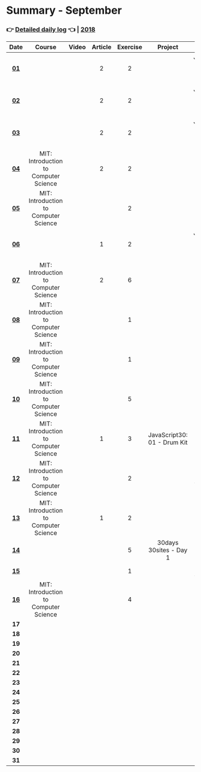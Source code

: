 # Summary - September
### 👉 [Detailed daily log](https://github.com/jpacsai/LearningPath/blob/master/Daily-log/September/Daily-log_September.md) 👈 | [2018](https://github.com/jpacsai/LearningPath/blob/master/Daily-log/README.md)

| Date   | Course                | Video | Article | Exercise | Project | Book                                | Achievement |
| :----: | :-------------------: | :---: | :-----: | :------: | :-----: | :--------------------------------:  | :---------: |
| **[01](https://github.com/jpacsai/LearningPath/blob/master/Daily-log/September/Daily-log_September.md#01-09)**                                  |                       |       | 2       | 2        |         | JavaScript: Visual QuickStart Guide |             |
| **[02](https://github.com/jpacsai/LearningPath/blob/master/Daily-log/September/Daily-log_September.md#02-09)**                                  |                       |       | 2       | 2        |         | JavaScript: Visual QuickStart Guide |             |
| **[03](https://github.com/jpacsai/LearningPath/blob/master/Daily-log/September/Daily-log_September.md#03-09)**                                  |                       |       | 2       |  2       |         | JavaScript: Visual QuickStart Guide |             |
| **[04](https://github.com/jpacsai/LearningPath/blob/master/Daily-log/September/Daily-log_September.md#04-09)**                                  | MIT: Introduction to Computer Science |       | 2       | 2        |         |                                     |             |
| **[05](https://github.com/jpacsai/LearningPath/blob/master/Daily-log/September/Daily-log_September.md#05-09)**                                  | MIT: Introduction to Computer Science |       |         | 2        |          |         |                                     |             |
| **[06](https://github.com/jpacsai/LearningPath/blob/master/Daily-log/September/Daily-log_September.md#06-09)**                                  |                       |       | 1       | 2        |         | JavaScript: Visual QuickStart Guide |             |
| **[07](https://github.com/jpacsai/LearningPath/blob/master/Daily-log/September/Daily-log_September.md#07-09)**                                  | MIT: Introduction to Computer Science |       | 2       | 6        |         |                                     |             |
| **[08](https://github.com/jpacsai/LearningPath/blob/master/Daily-log/September/Daily-log_September.md#08-09)**                                  | MIT: Introduction to Computer Science |       |         | 1        |         |                                     |             |
| **[09](https://github.com/jpacsai/LearningPath/blob/master/Daily-log/September/Daily-log_September.md#09-09)**                                  | MIT: Introduction to Computer Science |       |         | 1        |         |                                     |             |
| **[10](https://github.com/jpacsai/LearningPath/blob/master/Daily-log/September/Daily-log_September.md#10-09)**                                  | MIT: Introduction to Computer Science |       |         | 5        |         |                                     |             |
| **[11](https://github.com/jpacsai/LearningPath/blob/master/Daily-log/September/Daily-log_September.md#11-09)**                                  | MIT: Introduction to Computer Science |       | 1       | 3        | JavaScript30: 01 - Drum Kit |                                     |             |
| **[12](https://github.com/jpacsai/LearningPath/blob/master/Daily-log/September/Daily-log_September.md#12-09)**                                  | MIT: Introduction to Computer Science |       |         | 2        |         | Eloquent JavaScript |             |
| **[13](https://github.com/jpacsai/LearningPath/blob/master/Daily-log/September/Daily-log_September.md#13-09)**                                  | MIT: Introduction to Computer Science |       | 1       | 2        |         |                                     |             |
| **[14](https://github.com/jpacsai/LearningPath/blob/master/Daily-log/September/Daily-log_September.md#14-09)**                                  |                       |       |         | 5        | 30days 30sites - Day 1 |                                     |             |
| **[15](https://github.com/jpacsai/LearningPath/blob/master/Daily-log/September/Daily-log_September.md#15-09)**                                  |                       |       |         | 1        |         | Eloquent JavaScript |             |
| **[16](https://github.com/jpacsai/LearningPath/blob/master/Daily-log/September/Daily-log_September.md#16-09)**                                  | MIT: Introduction to Computer Science |       |         | 4       |         |                                     |             |
| **17**                                                                                                                                          |                       |       |         |          |         |                                     |             |
| **18**                                                                                                                                          |                       |       |         |          |         |                                     |             |
| **19**                                                                                                                                          |                       |       |         |          |         |                                     |             |
| **20**                                                                                                                                          |                       |       |         |          |         |                                     |             |
| **21**                                                                                                                                          |                       |       |         |          |         |                                     |             |
| **22**                                                                                                                                          |                       |       |         |          |         |                                     |             |
| **23**                                                                                                                                          |                       |       |         |          |         |                                     |             |
| **24**                                                                                                                                          |                       |       |         |          |         |                                     |             |
| **25**                                                                                                                                          |                       |       |         |          |         |                                     |             |
| **26**                                                                                                                                          |                       |       |         |          |         |                                     |             |
| **27**                                                                                                                                          |                       |       |         |          |         |                                     |             |
| **28**                                                                                                                                          |                       |       |         |          |         |                                     |             |
| **29**                                                                                                                                          |                       |       |         |          |         |                                     |             |
| **30**                                                                                                                                          |                       |       |         |          |         |                                     |             |
| **31**                                                                                                                                          |                       |       |         |          |         |                                     |             |

